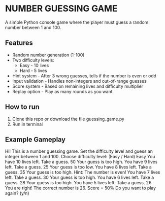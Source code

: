 # NUMBER GUESSING GAME

A simple Python console game where the player must guess a random number between 1 and 100.

## Features
- Random number generation (1-100)
- Two difficulty levels:
    * Easy - 10 lives
    * Hard - 5 lives
- Hint system - After 3 wrong guesses, tells if the number is even or odd
- Input validation - Handles non-integers and out-of-range guesses
- Score system - Based on remaining lives and difficulty multiplier
- Replay option - Play as many rounds as you want

## How to run
1. Clone this repo or download the file guessing_game.py
2. Run in terminal

## Example Gameplay
Hi! This is a number guessing game.
Set the difficulty level and guess an integer between 1 and 100.
Choose difficulty level: (Easy / Hard)
Easy
You have 10 lives left.
Take a guess.
50
Your guess is too high.
You have 9 lives left.
Take a guess.
25
Your guess is too low.
You have 8 lives left.
Take a guess.
35
Your guess is too high.
Hint: The number is even!
You have 7 lives left.
Take a guess.
30
Your guess is too high.
You have 6 lives left.
Take a guess.
28
Your guess is too high.
You have 5 lives left.
Take a guess.
26
You are right!
The correct number is 26.
Score = 50%
Do you want to play again? (y/n)
